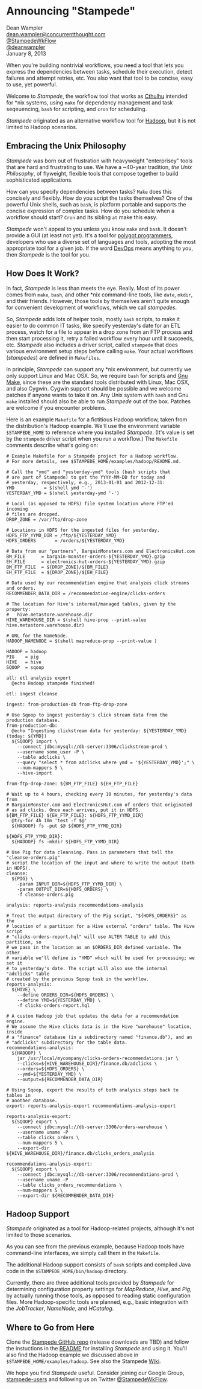 # Announcing "Stampede"

Dean Wampler<br/>
[dean.wampler@concurrentthought.com](mailto:dean.wampler@concurrentthought.com)<br/>
[@StampedeWkFlow](https://twitter.com/StampedeWkFlow)<br/>
[@deanwampler](https://twitter.com/deanwampler/)<br/>
January 8, 2013

When you're building nontrivial workflows, you need a tool that lets you express the dependencies between tasks, schedule their execution, detect failures and attempt retries, etc. You also want that tool to be concise, easy to use, yet powerful.

Welcome to *Stampede*, the workflow tool that works as [Cthulhu](http://en.wikipedia.org/wiki/Cthulhu) intended for *nix systems, using `make` for dependency management and task seqeuencing, `bash` for scripting, and `cron` for scheduling.

*Stampede* originated as an alternative workflow tool for [Hadoop](http://hadoop.apache.org), but it is not limited to Hadoop scenarios.

## Embracing the Unix Philosophy

*Stampede* was born out of frustration with heavyweight "enterprisey" tools that are hard and frustrating to use. We have a ~40-year tradition, *the Unix Philosophy*, of flyweight, flexible tools that compose together to build sophisticated applications.

How can you specify dependencies between tasks? `Make` does this concisely and flexibly. How do you script the tasks themselves? One of the powerful Unix shells, such as `bash`, is platform portable and supports the concise expression of complex tasks. How do you schedule when a workflow should start? `Cron` and its sibling `at` make this easy.

*Stampede* won't appeal to you unless you know `make` and `bash`. It doesn't provide a GUI (at least not yet).  It's a tool for [polygot programmers](http://polyglotprogramming.com), developers who use a diverse set of languages and tools, adopting the most appropriate tool for a given job. If the word [DevOps](http://devops.com/) means anything to you, then *Stampede* is the tool for you.

## How Does It Work?

In fact, *Stampede* is less than meets the eye. Really. Most of its power comes from `make`, `bash`, and other *nix command-line tools, like `date`, `mkdir`, and their friends. However, those tools by themselves aren't quite enough for convenient development of workflows, which we call *stampedes*.

So, *Stampede* adds lots of helper tools, mostly `bash` scripts, to make it easier to do common IT tasks, like specify yesterday's date for an ETL process, watch for a file to appear in a drop zone from an FTP process and then start processing it, retry a failed workflow every hour until it succeeds, etc. *Stampede* also includes a driver script, called `stampede` that does various environment setup steps before calling `make`. Your actual workflows (*stampedes*) are defined in `Makefiles`.

In principle, *Stampede* can support any *nix environment, but currently we only support Linux and Mac OSX. So, we require `bash` for scripts and [Gnu Make](http://www.gnu.org/software/make/), since these are the standard tools distributed with Linux, Mac OSX, and also Cygwin. Cygwin support should be possible and we welcome patches if anyone wants to take it on. Any Unix system with
`bash` and Gnu `make` installed should also be able to run *Stampede* out of the box. Patches are welcome if you encounter problems.

Here is an example `Makefile` for a fictitious Hadoop workflow, taken from the distribution's Hadoop example. We'll use the environment variable `$STAMPEDE_HOME` to reference where you installed *Stampede*. (It's value is set by the `stampede` driver script when you run a workflow.) The `Makefile` comments describe what's going on:

    # Example Makefile for a Stampede project for a Hadoop workflow.
    # For more details, see $STAMPEDE_HOME/examples/hadoop/README.md.

    # Call the "ymd" and "yesterday-ymd" tools (bash scripts that 
    # are part of Stampede) to get the YYYY-MM-DD for today and 
    # yesterday, respectively, e.g., 2013-01-01 and 2012-12-31:
    YMD           = $(shell ymd '-')
    YESTERDAY_YMD = $(shell yesterday-ymd '-')

    # Local (as opposed to HDFS) file system location where FTP'ed incoming
    # files are dropped. 
    DROP_ZONE = /var/ftp/drop-zone

    # Locations in HDFS for the ingested files for yesterday.
    HDFS_FTP_YYMD_DIR = /ftp/${YESTERDAY_YMD}
    HDFS_ORDERS       = /orders/${YESTERDAY_YMD}

    # Data from our "partners", BargainMonsters.com and ElectronicsHut.com
    BM_FILE      = bargain-monster-orders-${YESTERDAY_YMD}.gzip
    EH_FILE      = electronics-hut-orders-${YESTERDAY_YMD}.gzip
    BM_FTP_FILE  = ${DROP_ZONE}/${BM_FILE}
    EH_FTP_FILE  = ${DROP_ZONE}/${EH_FILE}

    # Data used by our recommendation engine that analyzes click streams and orders.
    RECOMMENDER_DATA_DIR = /recommendation-engine/clicks-orders

    # The location for Hive's internal/managed tables, given by the property:
    #   hive.metastore.warehouse.dir
    HIVE_WAREHOUSE_DIR = $(shell hive-prop --print-value hive.metastore.warehouse.dir)

    # URL for the NameNode.
    HADOOP_NAMENODE = $(shell mapreduce-prop --print-value )

    HADOOP = hadoop
    PIG    = pig
    HIVE   = hive
    SQOOP  = sqoop

    all: etl analysis export
      @echo Hadoop stampede finished!

    etl: ingest cleanse

    ingest: from-production-db from-ftp-drop-zone

    # Use Sqoop to ingest yesterday's click stream data from the production database.
    from-production-db:
      @echo "Ingesting clickstream data for yesterday: ${YESTERDAY_YMD} (today: ${YMD})
      ${SQOOP} import \
        --connect jdbc:mysql://db-server:3306/clickstream-prod \
        --username some_user -P \
        --table adclicks \
        --query "select * from adclicks where ymd = '${YESTERDAY_YMD}';" \
        --num-mappers 5 \
        --hive-import

    from-ftp-drop-zone: ${BM_FTP_FILE} ${EH_FTP_FILE}

    # Wait up to 4 hours, checking every 10 minutes, for yesterday's data from 
    # BargainMonster.com and ElectronicsHut.com of orders that originated
    # as ad clicks. Once each arrives, put it in HDFS.
    ${BM_FTP_FILE} ${EH_FTP_FILE}: ${HDFS_FTP_YYMD_DIR}
      @try-for 4h 10m 'test -f $@'
      ${HADOOP} fs -put $@ ${HDFS_FTP_YYMD_DIR} 

    ${HDFS_FTP_YYMD_DIR}:
      ${HADOOP} fs -mkdir ${HDFS_FTP_YYMD_DIR}

    # Use Pig for data cleansing. Pass in parameters that tell the "cleanse-orders.pig"
    # script the location of the input and where to write the output (both in HDFS).
    cleanse:
      ${PIG} \
        -param INPUT_DIR=${HDFS_FTP_YYMD_DIR} \
        -param OUTPUT_DIR=${HDFS_ORDERS} \
        -f cleanse-orders.pig 
     
    analysis: reports-analysis recommendations-analysis

    # Treat the output directory of the Pig script, "${HDFS_ORDERS}" as the
    # location of a partition for a Hive external "orders" table. The Hive script
    # "clicks-orders-report.hql" will use ALTER TABLE to add this partition, so
    # we pass in the location as an $ORDERS_DIR defined variable. The other 
    # variable we'll define is "YMD" which will be used for processing; we set it 
    # to yesterday's date. The script will also use the internal "adclicks" table 
    # created by the previous Sqoop task in the workflow.
    reports-analysis:
      ${HIVE} \
        --define ORDERS_DIR=${HDFS_ORDERS} \
        --define YMD=${YESTERDAY_YMD} \
        -f clicks-orders-report.hql 

    # A custom Hadoop job that updates the data for a recommendation engine. 
    # We assume the Hive clicks data is in the Hive "warehouse" location, inside
    # a "finance" database (in a subdirectory named "finance.db"), and an
    # "adclicks" subdirectory for the table data.
    recommendations-analysis:
      ${HADOOP} \
        jar /usr/local/mycompany/clicks-orders-recommendations.jar \
        --clicks=${HIVE_WAREHOUSE_DIR}/finance.db/adclicks \
        --orders=${HDFS_ORDERS} \
        --ymd=${YESTERDAY_YMD} \
        --output=${RECOMMENDER_DATA_DIR}

    # Using Sqoop, export the results of both analysis steps back to tables in
    # another database.
    export: reports-analysis-export recommendations-analysis-export

    reports-analysis-export:
      ${SQOOP} export \
        --connect jdbc:mysql://db-server:3306/orders-warehouse \
        --username uname -P
        --table clicks_orders \
        --num-mappers 5 \
        --export-dir ${HIVE_WAREHOUSE_DIR}/finance.db/clicks_orders_analysis

    recommendations-analysis-export:
      ${SQOOP} export \
        --connect jdbc:mysql://db-server:3306/recommendations-prod \
        --username uname -P
        --table clicks_orders_recommendations \
        --num-mappers 5 \
        --export-dir ${RECOMMENDER_DATA_DIR}
              

## Hadoop Support

*Stampede* originated as a tool for Hadoop-related projects, although it's not limited to those scenarios.

As you can see from the previous example, because Hadoop tools have command-line interfaces, we simply call them in the `Makefile`.

The additional Hadoop support consists of `bash` scripts and compiled Java code in the `$STAMPEDE_HOME/bin/hadoop` directory. 

Currently, there are three additional tools provided by *Stampede* for determining configuration property settings for *MapReduce*, *Hive*, and *Pig*, by actually running those tools, as opposed to reading static configuration files. More Hadoop-specific tools are planned, e.g., basic integration with the *JobTracker*, *NameNode*, and *HCatalog*.

## Where to Go from Here

Clone the [Stampede GitHub repo](https://github.com/ThinkBigAnalytics/stampede) (release downloads are TBD) and follow the instuctions in the [README](https://github.com/ThinkBigAnalytics/stampede) for installing *Stampede* and using it. You'll also find the Hadoop example we discussed above in `$STAMPEDE_HOME/examples/hadoop`. See also the Stampede [Wiki](https://github.com/ThinkBigAnalytics/stampede/wiki).

We hope you find *Stampede* useful. Consider joining our Google Group, [stampede-users](https://groups.google.com/forum/#!forum/stampede-users) and following us on Twitter [@StampedeWkFlow](https://twitter.com/StampedeWkFlow).
